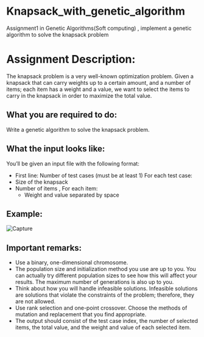 # Knapsack_with_genetic_algorithm
Assignment1 in Genetic Algorithms(Soft computing) , implement a genetic algorithm to solve the knapsack problem

# Assignment Description:
   The knapsack problem is a very well-known 
  optimization problem. Given a knapsack that can 
  carry weights up to a certain amount, and a number 
  of items; each item has a weight and a value, we 
  want to select the items to carry in the knapsack in 
  order to maximize the total value.
## What you are required to do:
  Write a genetic algorithm to solve the knapsack
  problem.
  
## What the input looks like:
  You’ll be given an input file with the following format:
  - First line: Number of test cases (must be at least 1)
  For each test case:
  - Size of the knapsack
  - Number of items
     , For each item:
       - Weight and value separated by space
       
       
## Example:
  ![Capture](https://user-images.githubusercontent.com/60941223/224572048-b0921ad1-d881-4154-93bb-5af9fb1975de.JPG)
  
## Important remarks:
  - Use a binary, one-dimensional chromosome.
  - The population size and initialization method you use are up to you. You can 
    actually try different population sizes to see how this will affect your results. The 
    maximum number of generations is also up to you.
  - Think about how you will handle infeasible solutions. Infeasible solutions are 
    solutions that violate the constraints of the problem; therefore, they are not 
    allowed.
  - Use rank selection and one-point crossover. Choose the methods of mutation 
    and replacement that you find appropriate.
  - The output should consist of the test case index, the number of selected items, the 
    total value, and the weight and value of each selected item.
